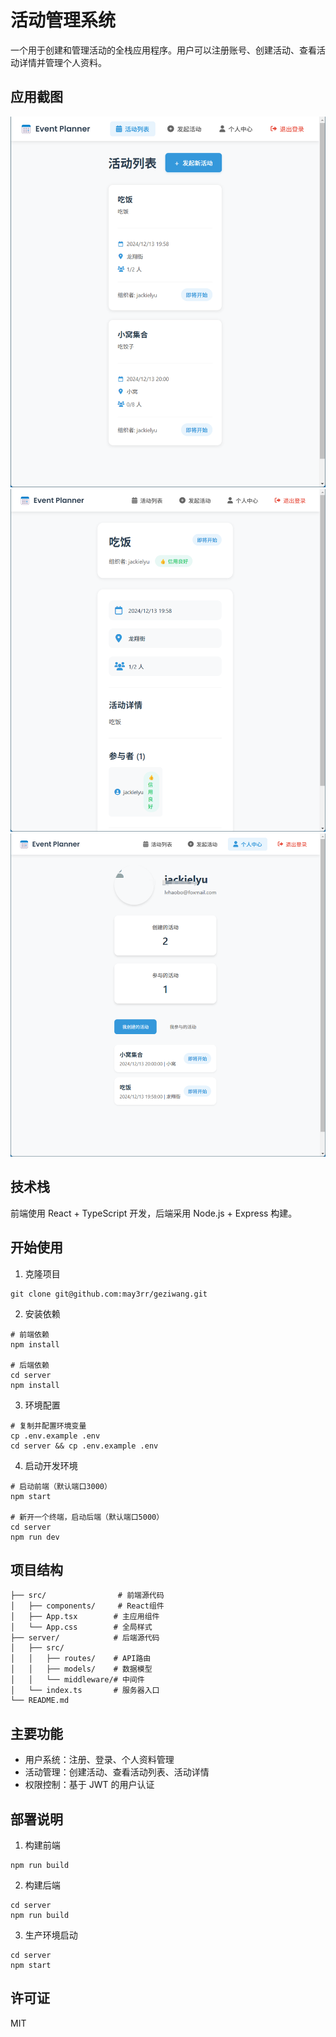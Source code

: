 # 活动管理系统

一个用于创建和管理活动的全栈应用程序。用户可以注册账号、创建活动、查看活动详情并管理个人资料。

## 应用截图

![活动列表页面](screenshot/home.png)
![活动详情页面](/screenshot/event.png)
![个人资料页面](/screenshot/homepage.png)

## 技术栈

前端使用 React + TypeScript 开发，后端采用 Node.js + Express 构建。

## 开始使用

1. 克隆项目 
```
git clone git@github.com:may3rr/geziwang.git
```

2. 安装依赖
```
# 前端依赖
npm install

# 后端依赖
cd server
npm install
```

3. 环境配置
```
# 复制并配置环境变量
cp .env.example .env
cd server && cp .env.example .env
```

4. 启动开发环境
```
# 启动前端（默认端口3000）
npm start

# 新开一个终端，启动后端（默认端口5000）
cd server
npm run dev
```

## 项目结构

```
├── src/                # 前端源代码
│   ├── components/     # React组件
│   ├── App.tsx        # 主应用组件
│   └── App.css        # 全局样式
├── server/            # 后端源代码
│   ├── src/
│   │   ├── routes/    # API路由
│   │   ├── models/    # 数据模型
│   │   └── middleware/# 中间件
│   └── index.ts       # 服务器入口
└── README.md
```

## 主要功能

- 用户系统：注册、登录、个人资料管理
- 活动管理：创建活动、查看活动列表、活动详情
- 权限控制：基于 JWT 的用户认证



## 部署说明

1. 构建前端
```
npm run build
```

2. 构建后端
```
cd server
npm run build
```

3. 生产环境启动
```
cd server
npm start
```

## 许可证

MIT


